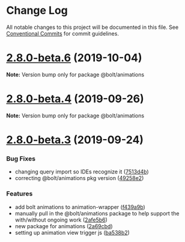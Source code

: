 # Change Log

All notable changes to this project will be documented in this file.
See [Conventional Commits](https://conventionalcommits.org) for commit guidelines.

# [2.8.0-beta.6](https://github.com/bolt-design-system/bolt/tree/master/packages/animations/compare/v2.8.0-beta.5...v2.8.0-beta.6) (2019-10-04)

**Note:** Version bump only for package @bolt/animations





# [2.8.0-beta.4](https://github.com/bolt-design-system/bolt/tree/master/packages/animations/compare/v2.8.0-beta.3...v2.8.0-beta.4) (2019-09-26)

**Note:** Version bump only for package @bolt/animations





# [2.8.0-beta.3](https://github.com/bolt-design-system/bolt/tree/master/packages/animations/compare/v2.7.1...v2.8.0-beta.3) (2019-09-24)


### Bug Fixes

* changing query import so IDEs recognize it ([7513d4b](https://github.com/bolt-design-system/bolt/tree/master/packages/animations/commit/7513d4b))
* correcting @bolt/animations pkg version ([49258e2](https://github.com/bolt-design-system/bolt/tree/master/packages/animations/commit/49258e2))


### Features

* add bolt animations to animation-wrapper ([f439a9b](https://github.com/bolt-design-system/bolt/tree/master/packages/animations/commit/f439a9b))
* manually pull in the @bolt/animations package to help support the with/without ongoing work ([2afe5b6](https://github.com/bolt-design-system/bolt/tree/master/packages/animations/commit/2afe5b6))
* new package for animations ([2a69cbd](https://github.com/bolt-design-system/bolt/tree/master/packages/animations/commit/2a69cbd))
* setting up animation view trigger js ([ba538b2](https://github.com/bolt-design-system/bolt/tree/master/packages/animations/commit/ba538b2))
